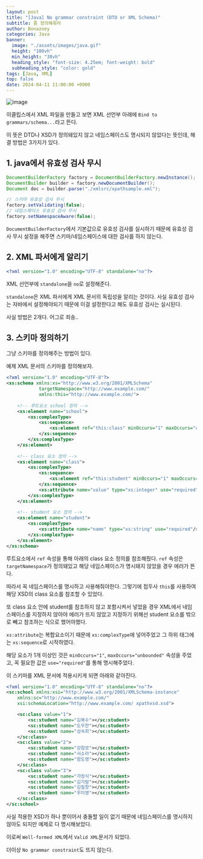 ```yaml
---
layout: post
title: "[Java] No grammar constraint (DTD or XML Schema)"
subtitle: 좀 정의해줘라
author: Bonazoey
categories: Java
banner:
  image: "./assets/images/java.gif"
  height: "100vh"
  min_height: "38vh"
  heading_style: "font-size: 4.25em; font-weight: bold"
  subheading_style: "color: gold"
tags: [Java, XML]
top: false
date: 2024-04-11 11:00:00 +0900
---
```


![image](https://github.com/bonazoey/bonazoey.github.io/assets/142956374/a2a0b34d-8cfa-4a37-b9d0-c85baab1cbc8)


이클립스에서 XML 파일을 만들고 보면 XML 선언부 아래에 `Bind to grammars/schema...`라고 뜬다.

이 뜻은 DTD나 XSD가 정의돼있지 않고 네임스페이스도 명시되지 않았다는 뜻인데, 해결 방법은 3가지가 있다.

## 1. java에서 유효성 검사 무시

~~~java
DocumentBuilderFactory factory = DocumentBuilderFactory.newInstance();
DocumentBuilder builder = factory.newDocumentBuilder();
Document doc = builder.parse("./xmlsrc/xpathsample.xml");

// 스키마 유효성 검사 무시
factory.setValidating(false);
// 네임스페이스 유효성 검사 무시
factory.setNamespaceAware(false);
~~~

`DocumentBuilderFactory`에서 기본값으로 유효성 검사를 실시하기 때문에 유효성 검사 무시 설정을 해주면 스키마/네임스페이스에 대한 검사를 하지 않는다.

## 2. XML 파서에게 알리기

~~~xml
<?xml version="1.0" encoding="UTF-8" standalone="no"?>
~~~

XML 선언부에 `standalone`을 `no`로 설정해준다.

`standalone`은 XML 파서에게 XML 문서의 독립성을 알리는 것이다. 사실 유효성 검사는 자바에서 설정해야되기 때문에 이걸 설정한다고 해도 유효성 검사는 실시된다.

사실 방법은 2개다. 어그로 죄송..

## 3. 스키마 정의하기

그냥 스키마를 정의해주는 방법이 있다.

예제 XML 문서의 스키마를 정의해보자.

~~~xsd
<?xml version="1.0" encoding="UTF-8"?>
<xs:schema xmlns:xs="http://www.w3.org/2001/XMLSchema"
			targetNamespace="http://www.example.com/"
			xmlns:this="http://www.example.com/">
	
	<!-- 루트요소 school 정의 -->
	<xs:element name="school">
		<xs:complexType>
			<xs:sequence>
				<xs:element ref="this:class" minOccurs="1" maxOccurs="unbounded"/>
			</xs:sequence>
		</xs:complexType>
	</xs:element>
	
	<!-- class 요소 정의 -->
	<xs:element name="class">
		<xs:complexType>
			<xs:sequence>
				<xs:element ref="this:student" minOccurs="1" maxOccurs="unbounded"/>
			</xs:sequence>
			<xs:attribute name="value" type="xs:integer" use="required"/>
		</xs:complexType>
	</xs:element>
	
	<!-- student 요소 정의 -->
	<xs:element name="student">
		<xs:complexType>
			<xs:attribute name="name" type="xs:string" use="required"/>
		</xs:complexType>
	</xs:element>
</xs:schema>
~~~

루트요소에서 `ref` 속성을 통해 아래의 class 요소 정의를 참조해줬다. `ref` 속성은 `targetNamespace`가 정의돼있고 해당 네임스페이스가 명시돼지 않았을 경우 에러가 뜬다.

따라서 꼭 네임스페이스를 명시하고 사용해줘야한다. 그렇기에 접두사 `this`를 사용하여 해당 XSD의 class 요소를 참조할 수 있었다.

또 class 요소 안에 student를 참조하지 않고 포함시켜서 넣었을 경우 XML에서 네임스페이스를 지정하지 않아야 에러가 뜨지 않았고 지정하기 위해선 student 요소를 밖으로 빼고 참조하는 식으로 했어야했다.

`xs:attribute`는 복합요소이기 때문에 `xs:complexType`에 넣어주었고 그 하위 태그에는 `xs:sequence`로 시작하였다.

해당 요소가 1개 이상인 것은 `minOccurs="1"`, `maxOccurs="unbounded"` 속성을 주었고, 꼭 필요한 값은 `use="required"`를 통해 명시해주었다.

이 스키마를 XML 문서에 적용시키게 되면 아래와 같아진다.

~~~XML
<?xml version="1.0" encoding="UTF-8" standalone="no"?>
<sc:school xmlns:xsi="http://www.w3.org/2001/XMLSchema-instance"
	xmlns:sc="http://www.example.com/"
	xsi:schemaLocation="http://www.example.com/ xpathxsd.xsd">

	<sc:class value="1">
		<sc:student name="김복수"></sc:student>
		<sc:student name="도우찬"></sc:student>
		<sc:student name="성숙희"></sc:student>
	</sc:class>
	<sc:class value="2">
		<sc:student name="강참모"></sc:student>
		<sc:student name="서소라"></sc:student>
		<sc:student name="함도영"></sc:student>
	</sc:class>
	<sc:class value="3">
		<sc:student name="가정식"></sc:student>
		<sc:student name="김가람"></sc:student>
		<sc:student name="김필창"></sc:student>
		<sc:student name="우미영"></sc:student>
	</sc:class>
</sc:school>
~~~

사실 적용한 XSD가 하나 뿐이어서 충돌할 일이 없기 때문에 네임스페이스를 명시하지 않아도 되지만 예제로 다 명시해보았다.

이로써 `Well-formed XML`에서 `Valid XML`문서가 되었다.

더이상 `No grammar constraint`도 뜨지 않는다.
